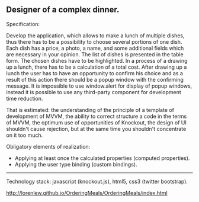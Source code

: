 Designer of a complex dinner.
------------------------------------------------------------------------------------------------------
Specification:

Develop the application, which allows to make a lunch of multiple dishes, thus there has to be a possibility to choose several portions of one dish. Each dish has a price, a photo, a name, and some additional fields which are necessary in your opinion. The list of dishes is presented in the table form. The chosen dishes have to be highlighted. In a process of a drawing up a lunch, there has to be a calculation of a total cost. After drawing up a lunch the user has to have an opportunity to confirm his choice and as a result of this action there should be a popup window with the confirming message. It is impossible to use window.alert for display of popup windows, instead it is possible to use any third-party component for development time reduction.

That is estimated: the understanding of the principle of a template of development of MVVM, the ability to correct structure a code in the terms of MVVM, the optimum use of opportunities of Knockout, the design of UI shouldn't cause rejection, but at the same time you shouldn't concentrate on it too much.

Obligatory elements of realization:
- Applying at least once the calculated properties (computed properties).
- Applying the user type binding (custom bindings).

------------------------------------------------------------------------------------------------------
Technology stack: javascript (knockout.js), html5, css3 (twitter bootstrap). 

http://lorenlew.github.io/OrderingMeals/OrderingMeals/index.html
